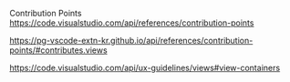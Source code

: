 Contribution Points
https://code.visualstudio.com/api/references/contribution-points

https://pg-vscode-extn-kr.github.io/api/references/contribution-points/#contributes.views

https://code.visualstudio.com/api/ux-guidelines/views#view-containers